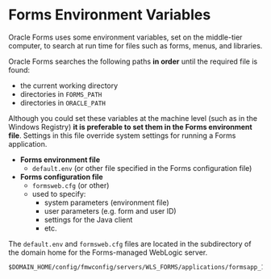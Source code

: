 # Forms Environment Variables

Oracle Forms uses some environment variables, set on the middle-tier computer, to search at run time for files such as forms, menus, and libraries.

Oracle Forms searches the following paths **in order** until the required file is found:
- the current working directory
- directories in ```FORMS_PATH```
- directories in ```ORACLE_PATH```

Although you could set these variables at the machine level (such as in the Windows Registry) **it is preferable to set them in the Forms environment file**. Settings in this file override system settings for running a Forms application.

- **Forms environment file**
    - ```default.env``` (or other file specified in the Forms configuration file)
- **Forms configuration file**
    - ```formsweb.cfg``` (or other)
    - used to specify:
        - system parameters (environment file)
        - user parameters (e.g. form and user ID)
        - settings for the Java client
        - etc.

The ```default.env``` and ```formsweb.cfg``` files are located in the subdirectory of the domain home for the Forms-managed WebLogic server.

    $DOMAIN_HOME/config/fmwconfig/servers/WLS_FORMS/applications/formsapp_12.2.1/config